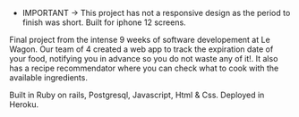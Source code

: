 * IMPORTANT -> This project has not a responsive design as the period to finish was short. Built for iphone 12 screens.

Final project from the intense 9 weeks of software developement at Le Wagon. Our team of 4 created a web app to track the expiration date of your food, notifying you in advance so you do not waste any of it!. It also has a recipe recommendator where you can check what to cook with the available ingredients.

Built in Ruby on rails, Postgresql, Javascript, Html & Css. Deployed in Heroku.
